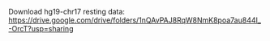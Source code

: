 Download hg19-chr17 resting data: https://drive.google.com/drive/folders/1nQAvPAJ8RqW8NmK8poa7au844I_-OrcT?usp=sharing

